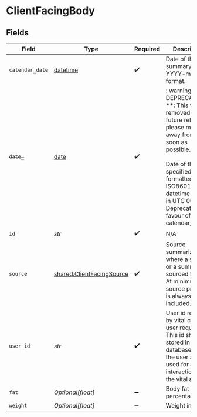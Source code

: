 # ClientFacingBody


## Fields

| Field                                                                                                                                                                                                                                            | Type                                                                                                                                                                                                                                             | Required                                                                                                                                                                                                                                         | Description                                                                                                                                                                                                                                      | Example                                                                                                                                                                                                                                          |
| ------------------------------------------------------------------------------------------------------------------------------------------------------------------------------------------------------------------------------------------------ | ------------------------------------------------------------------------------------------------------------------------------------------------------------------------------------------------------------------------------------------------ | ------------------------------------------------------------------------------------------------------------------------------------------------------------------------------------------------------------------------------------------------ | ------------------------------------------------------------------------------------------------------------------------------------------------------------------------------------------------------------------------------------------------ | ------------------------------------------------------------------------------------------------------------------------------------------------------------------------------------------------------------------------------------------------ |
| `calendar_date`                                                                                                                                                                                                                                  | [datetime](https://docs.python.org/3/library/datetime.html#datetime-objects)                                                                                                                                                                     | :heavy_check_mark:                                                                                                                                                                                                                               | Date of the summary in the YYYY-mm-dd format.                                                                                                                                                                                                    |                                                                                                                                                                                                                                                  |
| ~~`date_`~~                                                                                                                                                                                                                                      | [date](https://docs.python.org/3/library/datetime.html#date-objects)                                                                                                                                                                             | :heavy_check_mark:                                                                                                                                                                                                                               | : warning: ** DEPRECATED **: This will be removed in a future release, please migrate away from it as soon as possible.<br/><br/>Date of the specified record, formatted as ISO8601 datetime string in UTC 00:00. Deprecated in favour of calendar_date. |                                                                                                                                                                                                                                                  |
| `id`                                                                                                                                                                                                                                             | *str*                                                                                                                                                                                                                                            | :heavy_check_mark:                                                                                                                                                                                                                               | N/A                                                                                                                                                                                                                                              |                                                                                                                                                                                                                                                  |
| `source`                                                                                                                                                                                                                                         | [shared.ClientFacingSource](../../models/shared/clientfacingsource.md)                                                                                                                                                                           | :heavy_check_mark:                                                                                                                                                                                                                               | Source summarizes where a sample or a summary is sourced from.<br/>At minimum, the source provider is always included.                                                                                                                           | {<br/>"provider": "oura"<br/>}                                                                                                                                                                                                                   |
| `user_id`                                                                                                                                                                                                                                        | *str*                                                                                                                                                                                                                                            | :heavy_check_mark:                                                                                                                                                                                                                               | User id returned by vital create user request. This id should be stored in your database against the user and used for all interactions with the vital api.                                                                                      |                                                                                                                                                                                                                                                  |
| `fat`                                                                                                                                                                                                                                            | *Optional[float]*                                                                                                                                                                                                                                | :heavy_minus_sign:                                                                                                                                                                                                                               | Body fat percentage::perc                                                                                                                                                                                                                        |                                                                                                                                                                                                                                                  |
| `weight`                                                                                                                                                                                                                                         | *Optional[float]*                                                                                                                                                                                                                                | :heavy_minus_sign:                                                                                                                                                                                                                               | Weight in kg::kg                                                                                                                                                                                                                                 |                                                                                                                                                                                                                                                  |